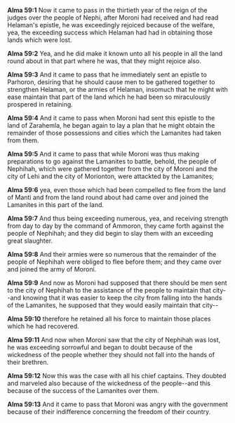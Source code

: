 **Alma 59:1** Now it came to pass in the thirtieth year of the reign of the judges over the people of Nephi, after Moroni had received and had read Helaman's epistle, he was exceedingly rejoiced because of the welfare, yea, the exceeding success which Helaman had had in obtaining those lands which were lost.

**Alma 59:2** Yea, and he did make it known unto all his people in all the land round about in that part where he was, that they might rejoice also.

**Alma 59:3** And it came to pass that he immediately sent an epistle to Parhoron, desiring that he should cause men to be gathered together to strengthen Helaman, or the armies of Helaman, insomuch that he might with ease maintain that part of the land which he had been so miraculously prospered in retaining.

**Alma 59:4** And it came to pass when Moroni had sent this epistle to the land of Zarahemla, he began again to lay a plan that he might obtain the remainder of those possessions and cities which the Lamanites had taken from them.

**Alma 59:5** And it came to pass that while Moroni was thus making preparations to go against the Lamanites to battle, behold, the people of Nephihah, which were gathered together from the city of Moroni and the city of Lehi and the city of Morionton, were attackted by the Lamanites;

**Alma 59:6** yea, even those which had been compelled to flee from the land of Manti and from the land round about had came over and joined the Lamanites in this part of the land.

**Alma 59:7** And thus being exceeding numerous, yea, and receiving strength from day to day by the command of Ammoron, they came forth against the people of Nephihah; and they did begin to slay them with an exceeding great slaughter.

**Alma 59:8** And their armies were so numerous that the remainder of the people of Nephihah were obliged to flee before them; and they came over and joined the army of Moroni.

**Alma 59:9** And now as Moroni had supposed that there should be men sent to the city of Nephihah to the assistance of the people to maintain that city--and knowing that it was easier to keep the city from falling into the hands of the Lamanites, he supposed that they would easily maintain that city--

**Alma 59:10** therefore he retained all his force to maintain those places which he had recovered.

**Alma 59:11** And now when Moroni saw that the city of Nephihah was lost, he was exceeding sorrowful and began to doubt because of the wickedness of the people whether they should not fall into the hands of their brethren.

**Alma 59:12** Now this was the case with all his chief captains. They doubted and marveled also because of the wickedness of the people--and this because of the success of the Lamanites over them.

**Alma 59:13** And it came to pass that Moroni was angry with the government because of their indifference concerning the freedom of their country.

